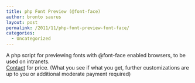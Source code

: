 ```yaml
---
title: php Font Preview (@font-face)
author: bronto saurus
layout: post
permalink: /2011/11/php-font-preview-font-face/
categories:
  - Uncategorized
---
```

  
A php script for previewing fonts with @font-face enabled browsers, to be used on intranets.  
[Contact][1] for price. (What you see if what you get, further customizations are up to you or additional moderate payment required)

 [1]: contact
